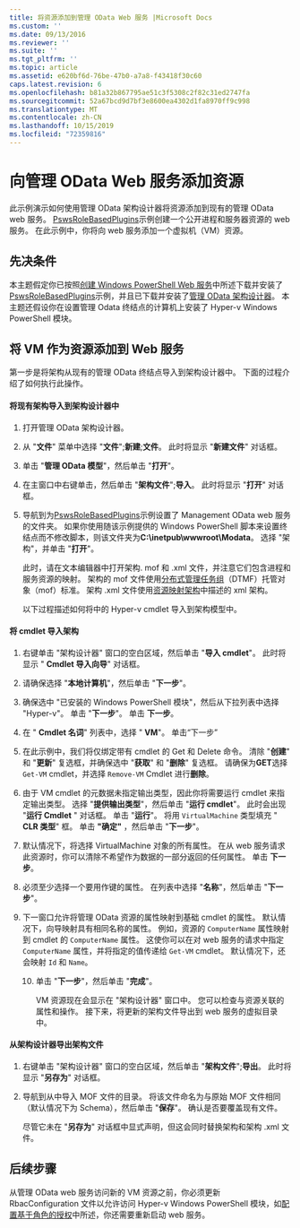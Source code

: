 ```yaml
---
title: 将资源添加到管理 OData Web 服务 |Microsoft Docs
ms.custom: ''
ms.date: 09/13/2016
ms.reviewer: ''
ms.suite: ''
ms.tgt_pltfrm: ''
ms.topic: article
ms.assetid: e620bf6d-76be-47b0-a7a8-f43418f30c60
caps.latest.revision: 6
ms.openlocfilehash: b81a32b867795ae51c3f5308c2f82c31ed2747fa
ms.sourcegitcommit: 52a67bcd9d7bf3e8600ea4302d1fa8970ff9c998
ms.translationtype: MT
ms.contentlocale: zh-CN
ms.lasthandoff: 10/15/2019
ms.locfileid: "72359816"
---
```

# <a name="adding-resources-to-a-management-odata-web-service"></a>向管理 OData Web 服务添加资源

此示例演示如何使用管理 OData 架构设计器将资源添加到现有的管理 OData web 服务。 [PswsRoleBasedPlugins](https://code.msdn.microsoft.com:443/windowsdesktop/PswsRoleBasedPlugins-9c79b75a)示例创建一个公开进程和服务器资源的 web 服务。 在此示例中，你将向 web 服务添加一个虚拟机（VM）资源。

## <a name="prerequisites"></a>先决条件

本主题假定你已按照[创建 Windows PowerShell Web 服务](./creating-a-management-odata-web-service.md)中所述下载并安装了[PswsRoleBasedPlugins](https://code.msdn.microsoft.com:443/windowsdesktop/PswsRoleBasedPlugins-9c79b75a)示例，并且已下载并安装了[管理 OData 架构设计器](https://marketplace.visualstudio.com/items?itemName=jlisc0.ManagementODataSchemaDesigner)。 本主题还假设你在设置管理 Odata 终结点的计算机上安装了 Hyper-v Windows PowerShell 模块。

## <a name="adding-vm-as-a-resource-to-the-web-service"></a>将 VM 作为资源添加到 Web 服务

第一步是将架构从现有的管理 OData 终结点导入到架构设计器中。 下面的过程介绍了如何执行此操作。

#### <a name="importing-an-existing-schema-into-the-schema-designer"></a>将现有架构导入到架构设计器中

1. 打开管理 OData 架构设计器。

2. 从 "**文件**" 菜单中选择 "**文件**";**新建**;**文件**。 此时将显示 "**新建文件**" 对话框。

3. 单击 "**管理 OData 模型**"，然后单击 "**打开**"。

4. 在主窗口中右键单击，然后单击 "**架构文件**";**导入**。 此时将显示 "**打开**" 对话框。

5. 导航到为[PswsRoleBasedPlugins](https://code.msdn.microsoft.com:443/windowsdesktop/PswsRoleBasedPlugins-9c79b75a)示例设置了 Management OData web 服务的文件夹。 如果你使用随该示例提供的 Windows PowerShell 脚本来设置终结点而不修改脚本，则该文件夹为**C:\inetpub\wwwroot\Modata**。 选择 "架构"，并单击 "**打开**"。

   此时，请在文本编辑器中打开架构. mof 和 .xml 文件，并注意它们包含进程和服务资源的映射。 架构的 mof 文件使用[分布式管理任务组](https://www.dmtf.org/)（DTMF）托管对象（mof）标准。 架构 .xml 文件使用[资源映射架构](./resource-mapping-schema.md)中描述的 xml 架构。

   以下过程描述如何将中的 Hyper-v cmdlet 导入到架构模型中。

#### <a name="importing-cmdlets-into-the-schema"></a>将 cmdlet 导入架构

1. 右键单击 "架构设计器" 窗口的空白区域，然后单击 "**导入 cmdlet**"。 此时将显示 " **Cmdlet 导入向导**" 对话框。

2. 请确保选择 "**本地计算机**"，然后单击 "**下一步**"。

3. 确保选中 "已安装的 Windows PowerShell 模块"，然后从下拉列表中选择 "Hyper-v"。 单击 "**下一步**"。 单击 **下一步**。

4. 在 " **Cmdlet 名词**" 列表中，选择 " **VM**"。 单击“下一步”

5. 在此示例中，我们将仅绑定带有 cmdlet 的 Get 和 Delete 命令。 清除 "**创建**" 和 "**更新**" 复选框，并确保选中 "**获取**" 和 "**删除**" 复选框。 请确保为**GET**选择 `Get-VM` cmdlet，并选择 `Remove-VM` Cmdlet 进行**删除**。

6. 由于 VM cmdlet 的元数据未指定输出类型，因此你将需要运行 cmdlet 来指定输出类型。 选择 "**提供输出类型**"，然后单击 "**运行 cmdlet**"。 此时会出现 "**运行 Cmdlet** " 对话框。 单击 "**运行**"。 将用 `VirtualMachine` 类型填充 " **CLR 类型**" 框。 单击 **"确定"** ，然后单击 "**下一步**"。

7. 默认情况下，将选择 VirtualMachine 对象的所有属性。 在从 web 服务请求此资源时，你可以清除不希望作为数据的一部分返回的任何属性。 单击 **下一步**。

8. 必须至少选择一个要用作键的属性。 在列表中选择 "**名称**"，然后单击 "**下一步**"。

9. 下一窗口允许将管理 OData 资源的属性映射到基础 cmdlet 的属性。 默认情况下，向导映射具有相同名称的属性。 例如，资源的 `ComputerName` 属性映射到 cmdlet 的 `ComputerName` 属性。  这使你可以在对 web 服务的请求中指定 `ComputerName` 属性，并将指定的值传递给 `Get-VM` cmdlet。 默认情况下，还会映射 `Id` 和 `Name`。

   10. 单击 "**下一步**"，然后单击 "**完成**"。

       VM 资源现在会显示在 "架构设计器" 窗口中。 您可以检查与资源关联的属性和操作。 接下来，将更新的架构文件导出到 web 服务的虚拟目录中。

#### <a name="exporting-schema-files-from-the-schema-designer"></a>从架构设计器导出架构文件

1. 右键单击 "架构设计器" 窗口的空白区域，然后单击 "**架构文件**";**导出**。 此时将显示 "**另存为**" 对话框。

2. 导航到从中导入 MOF 文件的目录。 将该文件命名为与原始 MOF 文件相同（默认情况下为 Schema），然后单击 "**保存**"。 确认是否要覆盖现有文件。

   尽管它未在 "**另存为**" 对话框中显式声明，但这会同时替换架构和架构 .xml 文件。

## <a name="next-steps"></a>后续步骤

从管理 OData web 服务访问新的 VM 资源之前，你必须更新 RbacConfiguration 文件以允许访问 Hyper-v Windows PowerShell 模块，如[配置基于角色的授权](./configuring-role-based-authorization.md)中所述，你还需要重新启动 web 服务。